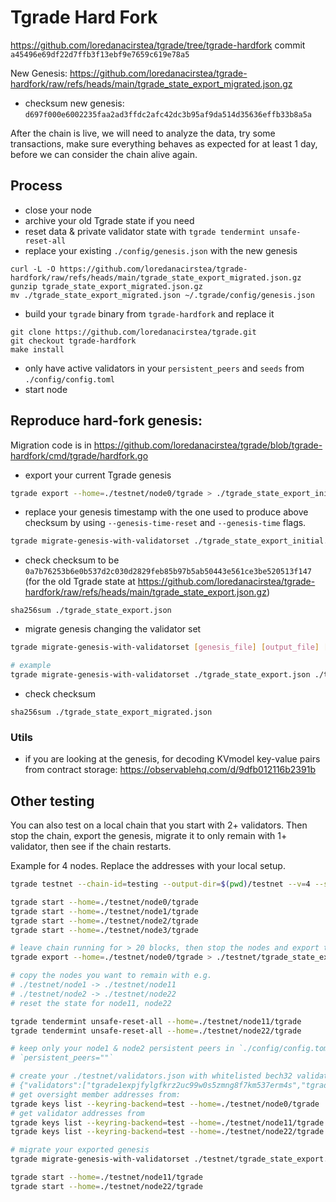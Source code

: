 # Tgrade Hard Fork

https://github.com/loredanacirstea/tgrade/tree/tgrade-hardfork commit `a45496e69df22d7ffb3f13ebf9e7659c619e78a5`

New Genesis:
https://github.com/loredanacirstea/tgrade-hardfork/raw/refs/heads/main/tgrade_state_export_migrated.json.gz

* checksum new genesis: `d697f000e6002235faa2ad3ffdc2afc42dc3b95af9da514d35636effb33b8a5a`

After the chain is live, we will need to analyze the data, try some transactions, make sure everything behaves as expected for at least 1 day, before we can consider the chain alive again.

## Process

* close your node
* archive your old Tgrade state if you need
* reset data & private validator state with `tgrade tendermint unsafe-reset-all`
* replace your existing `./config/genesis.json` with the new genesis
```
curl -L -O https://github.com/loredanacirstea/tgrade-hardfork/raw/refs/heads/main/tgrade_state_export_migrated.json.gz
gunzip tgrade_state_export_migrated.json.gz
mv ./tgrade_state_export_migrated.json ~/.tgrade/config/genesis.json
```
* build your `tgrade` binary from `tgrade-hardfork` and replace it
```
git clone https://github.com/loredanacirstea/tgrade.git
git checkout tgrade-hardfork
make install
```
* only have active validators in your `persistent_peers` and `seeds` from `./config/config.toml`
* start node

## Reproduce hard-fork genesis:

Migration code is in https://github.com/loredanacirstea/tgrade/blob/tgrade-hardfork/cmd/tgrade/hardfork.go

* export your current Tgrade genesis

```sh
tgrade export --home=./testnet/node0/tgrade > ./tgrade_state_export_initial.json
```

* replace your genesis timestamp with the one used to produce above checksum by using `--genesis-time-reset` and `--genesis-time` flags.

```sh
tgrade migrate-genesis-with-validatorset ./tgrade_state_export_initial.json ./tgrade_state_export.json 2 ./tgrade_validators.json --genesis-time="2022-06-27T12:00:01Z" --genesis-time-reset
```

* check checksum to be  `0a7b76253b6e0b537d2c030d2829feb85b97b5ab50443e561ce3be520513f147` (for the old Tgrade state at https://github.com/loredanacirstea/tgrade-hardfork/raw/refs/heads/main/tgrade_state_export.json.gz)

```
sha256sum ./tgrade_state_export.json
```

* migrate genesis changing the validator set

```sh
tgrade migrate-genesis-with-validatorset [genesis_file] [output_file] [hardfork_index] [validator_addresses_file]

# example
tgrade migrate-genesis-with-validatorset ./tgrade_state_export.json ./tgrade_state_export_migrated.json 2 ./tgrade_validators.json
```

* check checksum

```
sha256sum ./tgrade_state_export_migrated.json
```

### Utils

* if you are looking at the genesis, for decoding KVmodel key-value pairs from contract storage: https://observablehq.com/d/9dfb012116b2391b


## Other testing

You can also test on a local chain that you start with 2+ validators. Then stop the chain, export the genesis, migrate it to only remain with 1+ validator, then see if the chain restarts.

Example for 4 nodes. Replace the addresses with your local setup.
```sh
tgrade testnet --chain-id=testing --output-dir=$(pwd)/testnet --v=4 --single-host --keyring-backend=test --commit-timeout=1500ms --minimum-gas-prices="" --starting-ip-address=127.0.0.1

tgrade start --home=./testnet/node0/tgrade
tgrade start --home=./testnet/node1/tgrade
tgrade start --home=./testnet/node2/tgrade
tgrade start --home=./testnet/node3/tgrade

# leave chain running for > 20 blocks, then stop the nodes and export the genesis:
tgrade export --home=./testnet/node0/tgrade > ./testnet/tgrade_state_export.json

# copy the nodes you want to remain with e.g.
# ./testnet/node1 -> ./testnet/node11
# ./testnet/node2 -> ./testnet/node22
# reset the state for node11, node22

tgrade tendermint unsafe-reset-all --home=./testnet/node11/tgrade
tgrade tendermint unsafe-reset-all --home=./testnet/node22/tgrade

# keep only your node1 & node2 persistent peers in `./config/config.toml`
# `persistent_peers=""`

# create your ./testnet/validators.json with whitelisted bech32 validator addresses from node1 and node2 address and oversight member addresses e.g.
# {"validators":["tgrade1expjfylgfkrz2uc99w0s5zmng8f7km537erm4s","tgrade1wq8ja2239jzq3zfj8snmrku0cwnalpw85muc8n"],"oversight":["tgrade1c8jdd3xfzaq03fm6awf7j45zcvh49g7clhtc5r"]}
# get oversight member addresses from:
tgrade keys list --keyring-backend=test --home=./testnet/node0/tgrade
# get validator addresses from
tgrade keys list --keyring-backend=test --home=./testnet/node11/tgrade
tgrade keys list --keyring-backend=test --home=./testnet/node22/tgrade

# migrate your exported genesis
tgrade migrate-genesis-with-validatorset ./testnet/tgrade_state_export.json ./testnet/tgrade_state_export_migrated.json 2 ./testnet/validators.json && cp ./testnet/tgrade_state_export_migrated.json ./testnet/node11/tgrade/config/genesis.json && cp ./testnet/tgrade_state_export_migrated.json ./testnet/node22/tgrade/config/genesis.json

tgrade start --home=./testnet/node11/tgrade
tgrade start --home=./testnet/node22/tgrade

```
